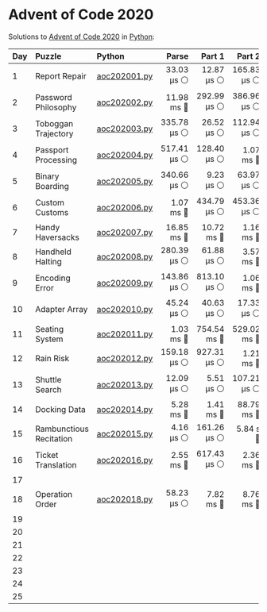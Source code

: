 # Advent of Code 2020

Solutions to [Advent of Code 2020](https://adventofcode.com/2020/) in [Python](https://www.python.org/):

| Day  | Puzzle                  | Python                                                  |       Parse |      Part 1 |      Part 2 |       Total |
| :--- | :---------------------- | :------------------------------------------------------ | ----------: | ----------: | ----------: | ----------: |
| 1    | Report Repair           | [aoc202001.py](01_report_repair/aoc202001.py)           |  33.03 μs ⚪️ |  12.87 μs ⚪️ | 165.83 μs ⚪️ | 211.73 μs ⚪️ |
| 2    | Password Philosophy     | [aoc202002.py](02_password_philosophy/aoc202002.py)     |  11.98 ms 🔵 | 292.99 μs ⚪️ | 386.96 μs ⚪️ |  12.66 ms 🔵 |
| 3    | Toboggan Trajectory     | [aoc202003.py](03_toboggan_trajectory/aoc202003.py)     | 335.78 μs ⚪️ |  26.52 μs ⚪️ | 112.94 μs ⚪️ | 475.24 μs ⚪️ |
| 4    | Passport Processing     | [aoc202004.py](04_passport_processing/aoc202004.py)     | 517.41 μs ⚪️ | 128.40 μs ⚪️ |   1.07 ms 🔵 |   1.72 ms 🔵 |
| 5    | Binary Boarding         | [aoc202005.py](05_binary_boarding/aoc202005.py)         | 340.66 μs ⚪️ |   9.23 μs ⚪️ |  63.97 μs ⚪️ | 413.86 μs ⚪️ |
| 6    | Custom Customs          | [aoc202006.py](06_custom_customs/aoc202006.py)          |   1.07 ms 🔵 | 434.79 μs ⚪️ | 453.36 μs ⚪️ |   1.96 ms 🔵 |
| 7    | Handy Haversacks        | [aoc202007.py](07_handy_haversacks/aoc202007.py)        |  16.85 ms 🔵 |  10.72 ms 🔵 |   1.16 ms 🔵 |  28.74 ms 🔵 |
| 8    | Handheld Halting        | [aoc202008.py](08_handheld_halting/aoc202008.py)        | 280.39 μs ⚪️ |  61.88 μs ⚪️ |   3.57 ms 🔵 |   3.92 ms 🔵 |
| 9    | Encoding Error          | [aoc202009.py](09_encoding_error/aoc202009.py)          | 143.86 μs ⚪️ | 813.10 μs ⚪️ |   1.06 ms 🔵 |   2.01 ms 🔵 |
| 10   | Adapter Array           | [aoc202010.py](10_adapter_array/aoc202010.py)           |  45.24 μs ⚪️ |  40.63 μs ⚪️ |  17.33 μs ⚪️ | 103.20 μs ⚪️ |
| 11   | Seating System          | [aoc202011.py](11_seating_system/aoc202011.py)          |   1.03 ms 🔵 | 754.54 ms 🔵 | 529.02 ms 🔵 |    1.28 s 🔴 |
| 12   | Rain Risk               | [aoc202012.py](12_rain_risk/aoc202012.py)               | 159.18 μs ⚪️ | 927.31 μs ⚪️ |   1.21 ms 🔵 |   2.29 ms 🔵 |
| 13   | Shuttle Search          | [aoc202013.py](13_shuttle_search/aoc202013.py)          |  12.09 μs ⚪️ |   5.51 μs ⚪️ | 107.21 μs ⚪️ | 124.80 μs ⚪️ |
| 14   | Docking Data            | [aoc202014.py](14_docking_data/aoc202014.py)            |   5.28 ms 🔵 |   1.41 ms 🔵 |  88.79 ms 🔵 |  95.48 ms 🔵 |
| 15   | Rambunctious Recitation | [aoc202015.py](15_rambunctious_recitation/aoc202015.py) |   4.16 μs ⚪️ | 161.26 μs ⚪️ |    5.84 s 🔴 |    5.84 s 🔴 |
| 16   | Ticket Translation      | [aoc202016.py](16_ticket_translation/aoc202016.py)      |   2.55 ms 🔵 | 617.43 μs ⚪️ |   2.36 ms 🔵 |   5.52 ms 🔵 |
| 17   |                         |                                                         |             |             |             |             |
| 18   | Operation Order         | [aoc202018.py](18_operation_order/aoc202018.py)         |  58.23 μs ⚪️ |   7.82 ms 🔵 |   8.76 ms 🔵 |  16.64 ms 🔵 |
| 19   |                         |                                                         |             |             |             |             |
| 20   |                         |                                                         |             |             |             |             |
| 21   |                         |                                                         |             |             |             |             |
| 22   |                         |                                                         |             |             |             |             |
| 23   |                         |                                                         |             |             |             |             |
| 24   |                         |                                                         |             |             |             |             |
| 25   |                         |                                                         |             |             |             |             |
